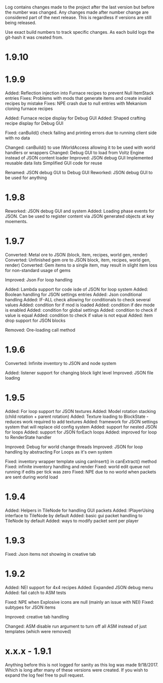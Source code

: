 Log contains changes made to the project after the last version but before the number was changed. Any changes made after number change are considered part of the next release. This is regardless if versions are still being released. 

Use exact build numbers to track specific changes. As each build logs the git-hash it was created from.

# 1.9.10

# 1.9.9
Added: Reflection injection into Furnace recipes to prevent Null ItemStack entries
        Fixes: Problems with mods that generate items and create invalid recipes by mistake
        Fixes: NPE crash due to null entries with Mekanism cloning furnace recipes
        
Added: Furnace recipe display for Debug GUI
Added: Shaped crafting recipe display for Debug GUI

Fixed: canBuild() check failing and printing errors due to running client side with no data

Changed: canBuild() to use IWorldAccess allowing it to be used with world handlers or wrappers
Changed: Debug GUI to load from Voltz Engine instead of JSON content loader
Improved: JSON debug GUI
          Implemented reusable data lists
          Simplified GUI code for reuse          

Renamed: JSON debug GUI to Debug GUI
Reworked: JSON debug GUI to be used for anything

# 1.9.8
Reworked: JSON debug GUI and system
Added: Loading phase events for JSON. 
       Can be used to register content via JSON generated objects at key moements.

# 1.9.7
Converted: Metal ore to JSON (block, item, recipes, world gen, render)
Converted: Unfinished gem ore to JSON block, item, recipes, world gen, render)
Converted: Gem items to a single item, may result in slight item loss for non-standard usage of gems

Improved: Json For loop handling

Added: Lambda support for code isde of JSON for loop system
Added: Boolean handling for JSON settings entries
Added: Json conditional handling
Added: IF-ALL check allowing for conditionals to check several values
Added: condition for if mod is loaded
Added: condition if dev mode is enabled
Added: condition for global settings
Added: condition to check if value is equal
Added: condition to check if value is not equal
Added: item drop support for JSON blocks

Removed: Ore-loading call method


# 1.9.6
Converted: Infinite inventory to JSON and node system

Added: listener support for changing block light level
Improved: JSON file loading

# 1.9.5
Added: For loop support for JSON textures
Added: Model rotation stacking (child rotation + parent rotation)
Added: Texture loading to BlockState - reduces work required to add textures
Added: framework for JSON settings system that will replace old config system
Added: support for nested JSON for loops
Added: support for JSON forEach loops
Added: improved for loop to RenderState handler

Improved: Debug for world change threads
Improved: JSON for loop handling by abstracting For Loops as it's own system

Fixed: inventory wrapper template using canInsert() in canExtract() method
Fixed: infinite inventory handling and render
Fixed: world edit queue not running if edits per tick was zero
Fixed: NPE due to no world when packets are sent during world load

# 1.9.4
Added: Helpers in TileNode for handling GUI packets
Added: IPlayerUsing interface to TileNode by default
Added: basic gui packet handling to TileNode by default
Added: ways to modify packet sent per player

# 1.9.3
Fixed: Json items not showing in creative tab

# 1.9.2
Added: NEI support for 4x4 recipes
Added: Expanded JSON debug menu
Added: fail catch to ASM tests

Fixed: NPE when Explosive icons are null (mainly an issue with NEI)
Fixed: subtypes for JSON items

Improved: creative tab handling

Changed: ASM disable run argument to turn off all ASM instead of just templates (which were removed)

# x.x.x - 1.9.1
Anything before this is not logged for sanity as this log was made 9/18/2017. Which is long after many of these versions were created. If you wish to expand the log feel free to pull request.
